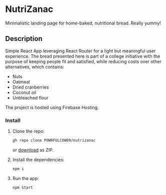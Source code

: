 # NutriZanac
Minimalistic landing page for home-baked, nutritional bread. Really yummy!

## Description
Simple React App leveraging React Router for a light but meaningful user experience. The bread presented here is part of a college initiative with the purpose of keeping people fit and satisfied, while reducing costs over other alternatives, which contains:

- Nuts
- Oatmeal
- Dried cranberries
- Coconut oil
- Unbleached flour

The project is hosted using Firebase Hosting.

### Install

1. Clone the repo:

    ```sh
    gh repo clone POWRFULCOW89/nutrizanac
    ```

    or [download](https://github.com/POWRFULCOW89/nutrizanac/archive/refs/heads/main.zip) as ZIP. 

2. Install the dependencies:

    ```sh
    npm i 
    ```

3. Run the app:

    ```sh
    npm start
    ```
